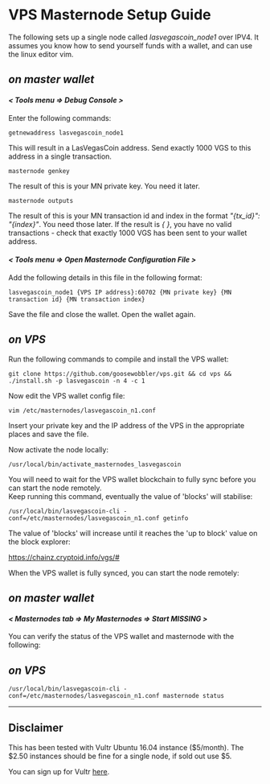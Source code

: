 # VPS Masternode Setup Guide

The following sets up a single node called *lasvegascoin_node1* over IPV4.  It assumes you know how to send yourself funds with a wallet, and can use the linux editor vim.

## *__on master wallet__*

#### *< Tools menu => **Debug Console** >*  

Enter the following commands:

```
getnewaddress lasvegascoin_node1
```

This will result in a LasVegasCoin address.  Send exactly 1000 VGS to this address in a single transaction.


```
masternode genkey
```

The result of this is your MN private key.  You need it later.

```
masternode outputs
```

The result of this is your MN transaction id and index in the format _"{tx_id}": "{index}"_.  You need those later.  If the result is _{ }_, you have no valid transactions - check that exactly 1000 VGS has been sent to your wallet address.

#### *< Tools menu => **Open Masternode Configuration File** >*

Add the following details in this file in the following format:

```
lasvegascoin_node1 {VPS IP address}:60702 {MN private key} {MN transaction id} {MN transaction index}
```

Save the file and close the wallet.  Open the wallet again.

## *__on VPS__*  

Run the following commands to compile and install the VPS wallet:

```
git clone https://github.com/goosewobbler/vps.git && cd vps && ./install.sh -p lasvegascoin -n 4 -c 1
```

Now edit the VPS wallet config file:

```
vim /etc/masternodes/lasvegascoin_n1.conf
``` 

Insert your private key and the IP address of the VPS in the appropriate places and save the file.

Now activate the node locally:

```
/usr/local/bin/activate_masternodes_lasvegascoin
```

You will need to wait for the VPS wallet blockchain to fully sync before you can start the node remotely.  
Keep running this command, eventually the value of 'blocks' will stabilise:
 
```
/usr/local/bin/lasvegascoin-cli -conf=/etc/masternodes/lasvegascoin_n1.conf getinfo
```

The value of 'blocks' will increase until it reaches the 'up to block' value on the block explorer:

https://chainz.cryptoid.info/vgs/#

When the VPS wallet is fully synced, you can start the node remotely:

## *__on master wallet__*
#### *< Masternodes tab => My Masternodes => Start MISSING >*

You can verify the status of the VPS wallet and masternode with the following:

## *__on VPS__*  

```
/usr/local/bin/lasvegascoin-cli -conf=/etc/masternodes/lasvegascoin_n1.conf masternode status
```

---  

## Disclaimer

This has been tested with Vultr Ubuntu 16.04 instance ($5/month).  The $2.50 instances should be fine for a single node, if sold out use $5.

You can sign up for Vultr [here](https://www.vultr.com/?ref=7282546).
